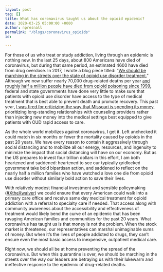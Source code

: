 ```yaml
---
layout: post
tag: []
title: What has coronavirus taught us about the opioid epidemic?
date: 2020-03-25 05:00:00 +0000
author: npresnall
permalink: "/blogs/coronavirus_opioids"
id: 

---
```

For those of us who treat or study addiction, living through an epidemic is nothing new. In the last 25 days, about 800 Americans have died of coronavirus, but during that same period, an estimated 4600 have died from drug overdose. In 2017, I wrote a blog piece titled: “[We should be marching in the streets over the state of opioid use disorder treatment.](http://attcniatx.blogspot.com/2017/07/responding-to-opioid-epidemic.html)” Although we now suffer nearly 70,000 drug-related deaths per year [and roughly half a million people have died from opioid poisoning since 1999](https://www.cdc.gov/drugoverdose/epidemic/index.html), federal and state governments have done very little to make sure that patients with opioid use disorder have access to the type of medical treatment that is best able to prevent death and promote recovery. <!--more--> This past year, [I was fired for criticizing the way that Missouri is spending its money](https://www.stltoday.com/lifestyles/health-med-fit/outspoken-critic-of-missouri-s-response-to-opioid-epidemic-fired/article_69f394ea-5625-56c8-8da1-3fb1cd7efbf8.html), prioritizing long-standing relationships with counseling providers rather than injecting new money into the medical settings best equipped to give patients with OUD rapid access to care.

As the whole world mobilizes against coronavirus, I get it. Left unchecked it could match in six months or fewer the mortality caused by opioids in the past 20 years. We have every reason to contain it aggressively through social distancing and to mobilize all our energy, resources, and ingenuity to minimize the impact that social distancing will have on our economy. But as the US prepares to invest four trillion dollars in this effort, I am both heartened and saddened: heartened to see our typically gridlocked government take bold bipartisan action, and saddened to reflect on the nearly half a million families who have watched a love one die from opioid use disorder without similarly bold action to save their lives.

With relatively modest financial investment and sensible policymaking ([#XtheXwaiver](https://jamanetwork.com/journals/jamapsychiatry/article-abstract/2719455)) we could ensure that every American could walk into a primary care office and receive same day medical treatment for opioid addiction with a referral to specialty care if needed. That access along with community awareness about the accessibility and effectiveness of treatment would likely bend the curve of an epidemic that has been ravaging American families and communities for the past 20 years. What coronavirus has taught us is that money is not the problem. When the stock market is threatened, our representatives can marshal unimaginable sums of money. But when it’s the lives of people addicted to drugs, they can’t ensure even the most basic access to inexpensive, outpatient medical care.

Right now, we should all be at home preventing the spread of the coronavirus. But when this quarantine is over, we should be marching in the streets over the way our leaders are betraying us with their lukewarm and ineffective response to the epidemic of drug-related deaths.